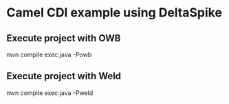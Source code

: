 # Camel CDI example using DeltaSpike

## Execute project with OWB

mvn compile exec:java -Powb

## Execute project with Weld

mvn compile exec:java -Pweld